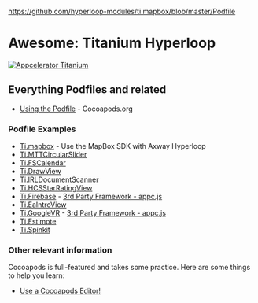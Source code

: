 https://github.com/hyperloop-modules/ti.mapbox/blob/master/Podfile

# Awesome: Titanium Hyperloop

[![Appcelerator Titanium](http://www-static.appcelerator.com/badges/titanium-git-badge-sq.png)](http://appcelerator.com/titanium/)

## Everything Podfiles and related
- [Using the Podfile](https://guides.cocoapods.org/using/the-podfile.html) - Cocoapods.org

### Podfile Examples
- [Ti.mapbox](https://github.com/hyperloop-modules/ti.mapbox) - Use the MapBox SDK with Axway Hyperloop
- [Ti.MTTCircularSlider](https://github.com/nazrdogan/Ti.MTTCircularSlider/blob/master/Podfile)
- [Ti.FSCalendar](https://github.com/nazrdogan/Ti.FSCalendar/blob/master/Podfile)
- [Ti.DrawView](https://github.com/nazrdogan/Ti.DrawView/blob/master/Podfile)
- [Ti.IRLDocumentScanner](https://github.com/nazrdogan/Ti.IRLDocumentScanner/blob/master/Podfile)
- [Ti.HCSStarRatingView](https://github.com/nazrdogan/Ti.HCSStarRatingView/blob/master/Podfile)
- [Ti.Firebase](https://github.com/loop-modules/Ti.Firebase/blob/master/Podfile) - [3rd Party Framework - appc.js](https://github.com/loop-modules/Ti.Firebase/blob/master/appc.js)
- [Ti.EaIntroView](https://github.com/loop-modules/Ti.EaIntroView/blob/master/Podfile)
- [Ti.GoogleVR](https://github.com/loop-modules/Ti.GoogleVR/blob/master/Podfile) - [3rd Party Framework - appc.js](https://github.com/loop-modules/Ti.GoogleVR/blob/master/appc.js)
- [Ti.Estimote](https://github.com/loop-modules/Ti.Estimote/blob/master/Podfile)
- [Ti.Spinkit](https://github.com/loop-modules/Ti.Spinkit/blob/master/Podfile)

### Other relevant information
 Cocoapods is full-featured and takes some practice.  Here are some things to help you learn:
 - [Use a Cocoapods Editor!](https://cocoapods.org/app)
 